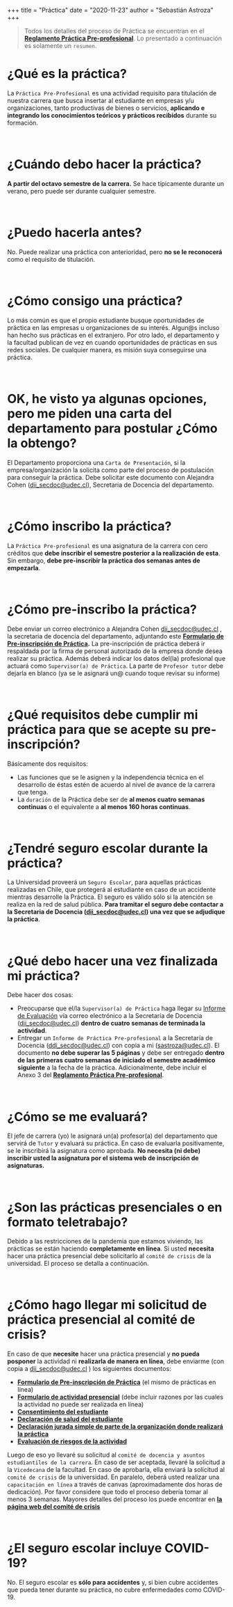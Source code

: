 +++
title = "Práctica"
date = "2020-11-23"
author = "Sebastián Astroza"
+++

> Todos los detalles del proceso de Práctica se encuentran en el **[Reglamento Práctica Pre-profesional](/reglamento_practica.pdf)**. Lo presentado a continuación es solamente un `resumen`.

# ¿Qué es la práctica?

La `Práctica Pre-Profesional` es una actividad requisito para titulación de nuestra carrera que busca insertar al estudiante en empresas y/u organizaciones, tanto productivas de bienes o servicios, **aplicando e integrando los conocimientos teóricos y prácticos recibidos** durante su formación.

&nbsp;    

# ¿Cuándo debo hacer la práctica?

**A partir del octavo semestre de la carrera.** Se hace típicamente durante un verano, pero puede ser durante cualquier semestre. 

&nbsp;    

# ¿Puedo hacerla antes?

No. Puede realizar una práctica con anterioridad, pero **no se le reconocerá** como el requisito de titulación.

&nbsp;    

# ¿Cómo consigo una práctica?

Lo más común es que el propio estudiante busque oportunidades de práctica en las empresas u organizaciones de su interés. Algun@s incluso han hecho sus prácticas en el extranjero. Por otro lado, el departamento y la facultad publican de vez en cuando oportunidades de prácticas en sus redes sociales. De cualquier manera, es misión suya conseguirse una práctica.

&nbsp;    

# OK, he visto ya algunas opciones, pero me piden una carta del departamento para postular ¿Cómo la obtengo?

El Departamento proporciona una `Carta de Presentación`, si la empresa/organización la solicita como parte del proceso de postulación para conseguir la práctica. Debe solicitar este documento con Alejandra Cohen (dii_secdoc@udec.cl), Secretaria de Docencia del departamento.

&nbsp;    

# ¿Cómo inscribo la práctica?

La  `Práctica Pre-profesional` es una asignatura de la carrera con cero créditos que **debe inscribir el semestre posterior a la realización de esta**. Sin embargo, **debe pre-inscribir la práctica dos semanas antes de empezarla**.

&nbsp;    

# ¿Cómo pre-inscribo la práctica?

Debe enviar un correo electrónico a Alejandra Cohen dii_secdoc@udec.cl , la secretaria de docencia del departamento, adjuntando este **[Formulario de Pre-inscripción de Práctica](/Formulario_pre_inscripcion_practica.pdf).** La pre-inscripción de práctica deberá ir respaldada por la firma de personal autorizado de la empresa donde desea realizar su práctica. Además deberá indicar los datos del(la) profesional que actuará como `Supervisor(a) de Práctica`. La parte de `Profesor tutor` debe dejarla en blanco (ya se le asignará un@ cuando toque revisar su informe)

&nbsp;    

# ¿Qué requisitos debe cumplir mi práctica para que se acepte su pre-inscripción?

Básicamente dos requisitos:

- Las funciones que se le asignen y la independencia técnica en el desarrollo de éstas estén de acuerdo al nivel de avance de la carrera que tenga. 
- La `duración` de la Práctica debe ser de **al menos cuatro semanas continuas** o el equivalente a **al menos 160 horas continuas**. 

&nbsp;    

# ¿Tendré seguro escolar durante la práctica?

La Universidad proveerá un `Seguro Escolar`, para aquellas prácticas realizadas en Chile, que protegerá al estudiante en caso de un accidente mientras desarrolle la Práctica. El seguro es válido sólo si la atención se realiza en la red de salud pública. **Para tramitar el seguro debe contactar a la Secretaria de Docencia (dii_secdoc@udec.cl) una vez que se adjudique la práctica**.

&nbsp;   

# ¿Qué debo hacer una vez finalizada mi práctica?

Debe hacer dos cosas:
- Preocuparse que el/la `Supervisor(a) de Práctica` haga llegar su [Informe de Evaluación](/anexo2_practica.pdf) vía correo electrónico a la Secretaría de Docencia (dii_secdoc@udec.cl) **dentro de cuatro semanas de terminada la actividad**. 
- Entregar un `Informe de Práctica Pre-profesional` a la Secretaría de Docencia (ddi_secdoc@udec.cl) con copia a mi (sastroza@udec.cl). El documento **no debe superar las 5 páginas** y debe ser entregado  **dentro de las primeras cuatro semanas de iniciado el semestre académico siguiente** a la fecha de la práctica. Adicionalmente, debe incluir el Anexo 3 del **[Reglamento Práctica Pre-profesional](/reglamento_practica.pdf)**.

&nbsp;  

# ¿Cómo se me evaluará?

El jefe de carrera (yo) le asignará un(a) profesor(a) del departamento que servirá de `Tutor` y evaluará su práctica. En caso de evaluarla positivamente, se le inscribirá la asignatura como aprobada. **No necesita (ni debe) inscribir usted la asignatura por el sistema web de inscripción de asignaturas.**

&nbsp; 

# ¿Son las prácticas presenciales o en formato teletrabajo?

Debido a las restricciones de la pandemia que estamos viviendo, las prácticas se están haciendo **completamente en línea**. Si usted **necesita** hacer una práctica presencial debe solicitarlo al `comité de crisis` de la universidad. El proceso se detalla a continuación.

&nbsp; 

# ¿Cómo hago llegar mi solicitud de práctica presencial al comité de crisis?

En caso de que **necesite** hacer una práctica presencial y **no pueda posponer** la actividad ni **realizarla de manera en línea**, debe enviarme (con copia a dii_secdoc@udec.cl ) los siguientes documentos:

- **[Formulario de Pre-inscripción de Práctica](/Formulario_pre_inscripcion_practica.pdf)** (el mismo de prácticas en línea)
- **[Formulario de actividad presencial](/Anexo_3-Formulario.xlsx)** (debe incluir razones por las cuales la actividad no puede ser realizada en línea)
- **[Consentimiento del estudiante](/Consentimiento.docx)**
- **[Declaración de salud del estudiante](/Declaracion_Salud.docx)**
- **[Declaración jurada simple de parte de la organización donde realizará la práctica](/Anexo_6-Declaracion_organizacion_externa.docx)**
- **[Evaluación de riesgos de la actividad](/Anexo_7-Evaluacion_riesgo_practica.xlsx)**

Luego de eso yo llevaré su solicitud al `comité de docencia y asuntos estudiantiles de la carrera`. En caso de ser aceptada, llevaré la solicitud a la `Vicedecana` de la facultad. En caso de aprobarla, ella enviará la solicitud al `comité de crisis` de la universidad. En paralelo, deberá usted realizar una `capacitación en línea` a través de canvas (aproximadamente dos horas de dedicación). Por favor considere que todo el proceso debería tomar al menos 3 semanas. Mayores detalles del proceso los puede encontrar en **[la página web del comité de crisis](http://comitedecrisis.udec.cl/)**

&nbsp; 

# ¿El seguro escolar incluye COVID-19?

No. El seguro escolar es **sólo para accidentes** y, si bien cubre accidentes que pueda tener durante su práctica, no cubre enfermedades como COVID-19.
